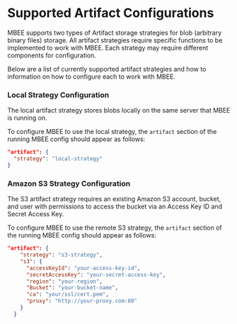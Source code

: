 # Supported Artifact Configurations

MBEE supports two types of Artifact storage strategies for blob (arbitrary
binary files) storage. All artifact strategies require specific functions to be
implemented to work with MBEE. Each strategy may require different components
for configuration. 

Below are a list of currently supported artifact strategies and how to 
information on how to configure each to work with MBEE.

### Local Strategy Configuration
The local artifact strategy stores blobs locally on the same server that MBEE is
running on. 

To configure MBEE to use the local strategy, the `artifact` section of the
running MBEE config should appear as follows:

```json
"artifact": {
  "strategy": "local-strategy"
}
```

### Amazon S3 Strategy Configuration
The S3 artifact strategy requires an existing Amazon S3 account, bucket, and 
user with permissions to access the bucket via an Access Key ID and Secret 
Access Key.

To configure MBEE to use the remote S3 strategy, the `artifact` section of the
running MBEE config should appear as follows:

```json
"artifact": {
    "strategy": "s3-strategy",
    "s3": {
      "accessKeyId": "your-access-key-id",
      "secretAccessKey": "your-secret-access-key",
      "region": "your-region",
      "Bucket": "your-bucket-name",
      "ca": "your/ssl/cert.pem",
      "proxy": "http://your-proxy.com:80"
    }
  }
```

